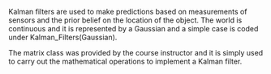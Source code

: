 Kalman filters are used to make predictions based on measurements of sensors and the prior belief on the location of the object. The world is continuous and it is represented by a Gaussian and a simple case is coded under Kalman_Filters(Gaussian).

The matrix class was provided by the course instructor and it is simply used to carry out the mathematical operations to implement a Kalman filter.
